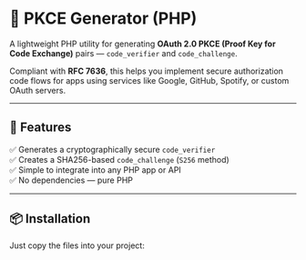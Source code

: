 # 🔐 PKCE Generator (PHP)

A lightweight PHP utility for generating **OAuth 2.0 PKCE (Proof Key for Code Exchange)** pairs — `code_verifier` and `code_challenge`.

Compliant with **RFC 7636**, this helps you implement secure authorization code flows for apps using services like Google, GitHub, Spotify, or custom OAuth servers.

---

## 🧰 Features

✅ Generates a cryptographically secure `code_verifier`  
✅ Creates a SHA256-based `code_challenge` (`S256` method)  
✅ Simple to integrate into any PHP app or API  
✅ No dependencies — pure PHP  

---

## 📦 Installation

Just copy the files into your project:

